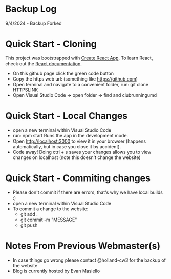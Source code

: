 # Backup Log
9/4/2024 - Backup Forked

# Quick Start - Cloning
This project was bootstrapped with [Create React App](https://github.com/facebook/create-react-app).
To learn React, check out the [React documentation](https://reactjs.org/).

- On this github page click the green code button
- Copy the https web url: (something like https://github.com)
- Open terminal and navigate to a convenient folder, run: git clone HTTPSLINK
- Open Visual Studio Code -> open folder -> find and clubrunningumd

# Quick Start - Local Changes
- open a new terminal within Visual Studio Code
- run: npm start Runs the app in the development mode.
- Open [http://localhost:3000](http://localhost:3000) to view it in your browser (happens automatically, but in case you close it by accident).
- Code away! Doing ctrl + s saves your changes allows you to view changes on localhost (note this doesn't change the website) 

# Quick Start - Commiting changes
- Please don't commit if there are errors, that's why we have local builds :)
- open a new terminal within Visual Studio Code
- To commit a change to the website:
  - git add .
  - git commit -m "MESSAGE"
  - git push

# Notes From Previous Webmaster(s)
- In case things go wrong please contact @holland-cw3 for the backup of the website
- Blog is currently hosted by Evan Masiello
  
